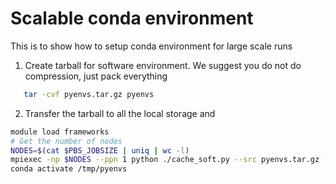 # Scalable conda environment
This is to show how to setup conda environment for large scale runs

1. Create tarball for software environment. We suggest you do not do compression, just pack everything 

```bash
   tar -cvf pyenvs.tar.gz pyenvs
```

2. Transfer the tarball to all the local storage and  

```bash
module load frameworks
# Get the number of nodes
NODES=$(cat $PBS_JOBSIZE | uniq | wc -l) 
mpiexec -np $NODES --ppn 1 python ./cache_soft.py --src pyenvs.tar.gz --dst /tmp/pyenvs.tar.gz --d
conda activate /tmp/pyenvs
```

